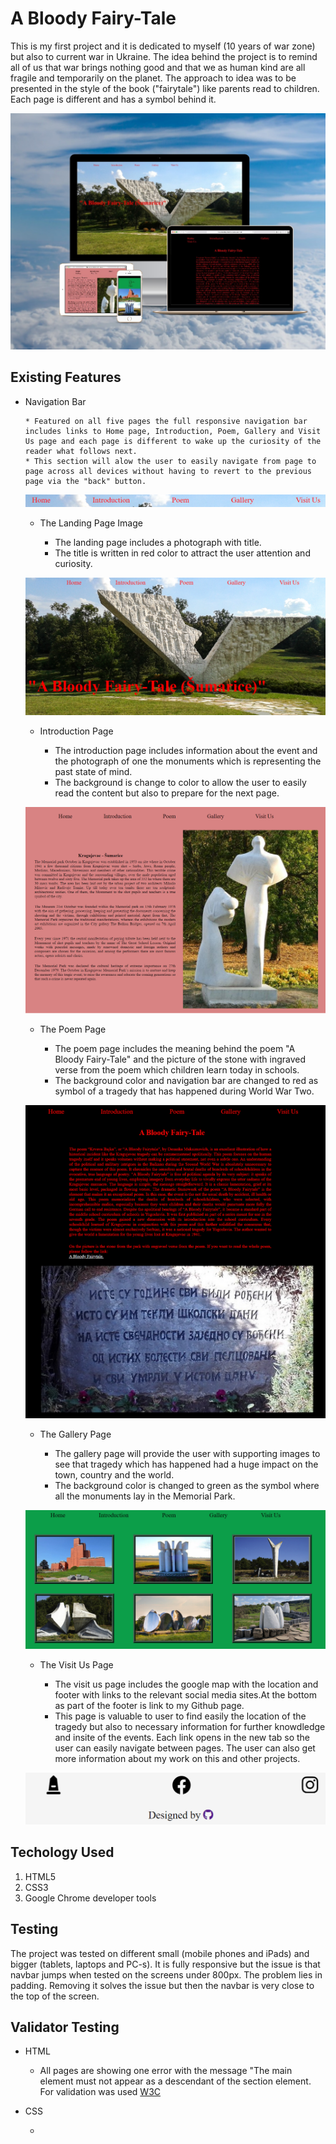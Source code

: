 # A Bloody Fairy-Tale 

This is my first project and it is dedicated to myself (10 years of war zone) but also to current war in Ukraine. The idea behind the project is to remind all of us that war brings nothing good and that we as human kind are all fragile and temporarily on the planet. The approach to idea was to be presented in the style of the book ("fairytale") like parents read to children. Each page is different and has a symbol behind it. 

![screenshot of responsive design](assets/documents.html/responsive-design.jpg)

## Existing Features

* Navigation Bar
      
      * Featured on all five pages the full responsive navigation bar includes links to Home page, Introduction, Poem, Gallery and Visit Us page and each page is different to wake up the curiosity of the reader what follows next.
      * This section will alow the user to easily navigate from page to page across all devices without having to revert to the previous page via the "back" button.
   
  ![navigation bar screenshot](assets/documents.html/navigation-bar.png)

  * The Landing Page Image 

      * The landing page includes a photograph with title. 
      * The title is written in red color to attract the user attention and curiosity.
  
  ![home page screenshot](assets/documents.html/title.png)

  * Introduction Page
      
      * The introduction page includes information about the event and the photograph of one the monuments which is representing the past state of mind.
      * The background is change to color to allow the user to easily read the content but also to prepare for the next page.

  ![introduction page scrrenshot](assets/documents.html/introd.png)
  
  * The Poem Page 

      * The poem page includes the meaning behind the poem "A Bloody Fairy-Tale" and the picture of the stone with ingraved verse from the poem which children learn today in schools.
      * The background color and navigation bar are changed to red as symbol of a tragedy that has happened during World War Two.

   ![poem page screenshot](assets/documents.html/poem.png)

   * The Gallery Page 

       * The gallery page will provide the user with supporting images to see that tragedy which has happened had a huge impact on the town, country and the world.
       * The background color is changed to green as the symbol where all the monuments lay in the Memorial Park.

   ![gallery page screenshot](assets/documents.html/gallery.png)
   
   * The Visit Us Page

       * The visit us page includes the google map with the location and footer with links to the relevant social media sites.At the bottom as part of the footer is link to my Github page.
       * This page is valuable to user to find easily the location of the tragedy but also to necessary information for further knowdledge and insite of the events. Each link opens in the new tab so the user can easily navigate between pages. The user can also get more information about my work on this and other projects.

   ![footer page screenshot](assets/documents.html/footer.png)

## Techology Used 

1. HTML5
2. CSS3
3. Google Chrome developer tools

## Testing

The project was tested on different small (mobile phones and iPads) and bigger (tablets, laptops and PC-s). It is fully responsive but the issue is that navbar jumps when tested on the screens under 800px. The problem lies in padding. Removing it solves the issue but then the navbar is very close to the top of the screen. 

## Validator Testing

* HTML

   * All pages are showing one error with the message "The main element must not appear as a descendant of the section element. For validation was used [W3C](https://validator.w3.org)

* CSS

   * 